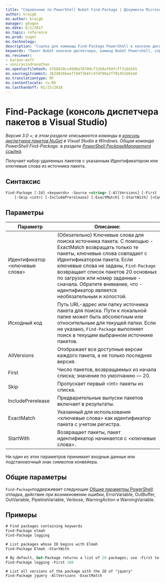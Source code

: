 ```yaml
---
title: "Справочник по PowerShell NuGet Find-Package | Документы Microsoft"
author: kraigb
ms.author: kraigb
manager: ghogen
ms.date: 6/1/2017
ms.topic: reference
ms.prod: nuget
ms.technology: 
description: "Ссылка для команды Find-Package PowerShell в консоли диспетчера пакетов NuGet в Visual Studio."
keywords: "Пакет NuGet консоли диспетчера, команд NuGet Powershell, справочник по NuGet Powershell, Find-Package"
ms.reviewer:
- karann-msft
- unniravindranathan
ms.openlocfilehash: 47b8420cc49d0a76709cf3268af69fcff310d165
ms.sourcegitcommit: 262d026beeffd4f3b6fc47d780a2f701451663a8
ms.translationtype: MT
ms.contentlocale: ru-RU
ms.lasthandoff: 01/25/2018
---
```

# <a name="find-package-package-manager-console-in-visual-studio"></a>Find-Package (консоль диспетчера пакетов в Visual Studio)

*Версия 3.0 +; в этом разделе описываются команды в [консоль диспетчера пакетов NuGet](Package-Manager-Console.md) в Visual Studio в Windows. Общая команда PowerShell Find-Package. в разделе [PowerShell PackageManagement ссылка](/powershell/module/packagemanagement/?view=powershell-6).*

Получает набор удаленных пакетов с указанным Идентификатором или ключевые слова из источника пакета.

## <a name="syntax"></a>Синтаксис

```ps
Find-Package [-Id] <keywords> -Source <string> [-AllVersions] [-First [<int>]]
    [-Skip <int>] [-IncludePrerelease] [-ExactMatch] [-StartWith] [<CommonParameters>]
```

## <a name="parameters"></a>Параметры

| Параметр | Описание: |
| --- | --- |
| Идентификатор &lt;ключевые слова&gt; | (Обязательно) Ключевые слова для поиска источника пакета. С помощью - ExactMatch возвращать только те пакеты, ключевые слова совпадает с Идентификатором пакета. Если ключевые слова не заданы, `Find-Package` возвращает список пакетов 20 основных по загрузок или номер заданные - сначала. Обратите внимание, что - идентификатор является необязательным и холостой. |
| Исходный код | Путь URL-адрес или папку источника пакета для поиска. Пути к локальной папке может быть абсолютным или относительным для текущей папки. Если не указано, `Find-Package` выполняет поиск в текущем выбранном источнике пакетов. |
| AllVersions | Отображает все доступные версии каждого пакета, а не только последняя версия. |
| First | Число пакетов, возвращаемых из начала списка; значение по умолчанию — 20. |
| Skip | Пропускает первый &lt;int&gt; пакеты из списка.  |
| IncludePrerelease | Предварительные выпуски пакетов включает в результаты. |
| ExactMatch | Указанный для использования &lt;ключевые слова&gt; как идентификатор пакета с учетом регистра. |
| StartWith | Возвращает пакеты, пакет идентификатор начинается с &lt;ключевые слова&gt;. |

Ни один из этих параметров принимает входные данные или подстановочный знак символов конвейера.

## <a name="common-parameters"></a>Общие параметры

`Find-Package`поддерживает следующие [Общие параметры PowerShell](http://go.microsoft.com/fwlink/?LinkID=113216): отладка, действие при возникновении ошибки, ErrorVariable, OutBuffer, OutVariable, PipelineVariable, Verbose, WarningAction и WarningVariable.

## <a name="examples"></a>Примеры

```ps
# Find packages containing keywords
Find-Package elmah
Find-Package logging

# List packages whose ID begins with Elmah
Find-Package Elmah -StartWith

# By default, Get-Package returns a list of 20 packages; use -First to show more
Find-Package logging -First 100

# List all versions of the package with the ID of "jquery"
Find-Package jquery -AllVersions -ExactMatch
```
